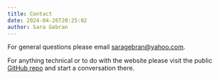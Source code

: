 ```yaml
---
title: Contact
date: 2024-04-26T20:25:02
author: Sara Gebran
---
```

For general questions please email [saragebran@yahoo.com](mailto:saragebran@yahoo.com).

For anything technical or to do with the website please visit the public [GitHub repo](https://github.com/saragebran/oikos-archive) and start a conversation there. 
